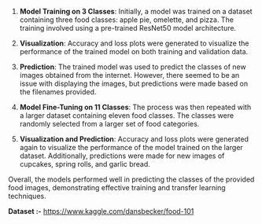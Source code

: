 1. **Model Training on 3 Classes**: Initially, a model was trained on a dataset containing three food classes: apple pie, omelette, and pizza. The training involved using a pre-trained ResNet50 model architecture.

2. **Visualization**: Accuracy and loss plots were generated to visualize the performance of the trained model on both training and validation data.

3. **Prediction**: The trained model was used to predict the classes of new images obtained from the internet. However, there seemed to be an issue with displaying the images, but predictions were made based on the filenames provided.

4. **Model Fine-Tuning on 11 Classes**: The process was then repeated with a larger dataset containing eleven food classes. The classes were randomly selected from a larger set of food categories.

5. **Visualization and Prediction**: Accuracy and loss plots were generated again to visualize the performance of the model trained on the larger dataset. Additionally, predictions were made for new images of cupcakes, spring rolls, and garlic bread.

Overall, the models performed well in predicting the classes of the provided food images, demonstrating effective training and transfer learning techniques.

**Dataset :-** https://www.kaggle.com/dansbecker/food-101
